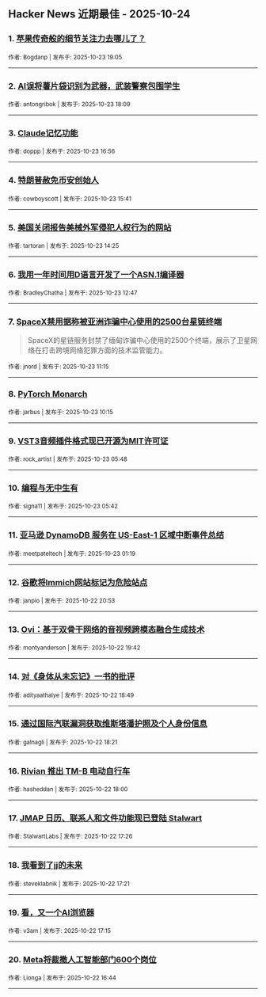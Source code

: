 ## Hacker News 近期最佳 - 2025-10-24


### 1. [苹果传奇般的细节关注力去哪儿了？](https://news.ycombinator.com/item?id=45685551)

<sub>作者: Bogdanp | 发布于: 2025-10-23 19:05</sub>

---

### 2. [AI误将薯片袋识别为武器，武装警察包围学生](https://news.ycombinator.com/item?id=45684934)

<sub>作者: antongribok | 发布于: 2025-10-23 18:09</sub>

---

### 3. [Claude记忆功能](https://news.ycombinator.com/item?id=45684134)

<sub>作者: doppp | 发布于: 2025-10-23 16:56</sub>

---

### 4. [特朗普赦免币安创始人](https://news.ycombinator.com/item?id=45683152)

<sub>作者: cowboyscott | 发布于: 2025-10-23 15:41</sub>

---

### 5. [美国关闭报告美械外军侵犯人权行为的网站](https://news.ycombinator.com/item?id=45682169)

<sub>作者: tartoran | 发布于: 2025-10-23 14:25</sub>

---

### 6. [我用一年时间用D语言开发了一个ASN.1编译器](https://news.ycombinator.com/item?id=45681200)

<sub>作者: BradleyChatha | 发布于: 2025-10-23 12:47</sub>

---

### 7. [SpaceX禁用据称被亚洲诈骗中心使用的2500台星链终端](https://news.ycombinator.com/item?id=45680547)
> SpaceX的星链服务封禁了缅甸诈骗中心使用的2500个终端，展示了卫星网络在打击跨境网络犯罪方面的技术监管能力。

<sub>作者: jnord | 发布于: 2025-10-23 11:15</sub>

---

### 8. [PyTorch Monarch](https://news.ycombinator.com/item?id=45680237)

<sub>作者: jarbus | 发布于: 2025-10-23 10:15</sub>

---

### 9. [VST3音频插件格式现已开源为MIT许可证](https://news.ycombinator.com/item?id=45678549)

<sub>作者: rock_artist | 发布于: 2025-10-23 05:48</sub>

---

### 10. [编程与无中生有](https://news.ycombinator.com/item?id=45678511)

<sub>作者: signa11 | 发布于: 2025-10-23 05:42</sub>

---

### 11. [亚马逊 DynamoDB 服务在 US-East-1 区域中断事件总结](https://news.ycombinator.com/item?id=45677139)

<sub>作者: meetpateltech | 发布于: 2025-10-23 01:19</sub>

---

### 12. [谷歌将Immich网站标记为危险站点](https://news.ycombinator.com/item?id=45675015)

<sub>作者: janpio | 发布于: 2025-10-22 20:53</sub>

---

### 13. [Ovi：基于双骨干网络的音视频跨模态融合生成技术](https://news.ycombinator.com/item?id=45674166)

<sub>作者: montyanderson | 发布于: 2025-10-22 19:42</sub>

---

### 14. [对《身体从未忘记》一书的批评](https://news.ycombinator.com/item?id=45673479)

<sub>作者: adityaathalye | 发布于: 2025-10-22 18:49</sub>

---

### 15. [通过国际汽联漏洞获取维斯塔潘护照及个人身份信息](https://news.ycombinator.com/item?id=45673130)

<sub>作者: galnagli | 发布于: 2025-10-22 18:21</sub>

---

### 16. [Rivian 推出 TM-B 电动自行车](https://news.ycombinator.com/item?id=45672844)

<sub>作者: hasheddan | 发布于: 2025-10-22 18:00</sub>

---

### 17. [JMAP 日历、联系人和文件功能现已登陆 Stalwart](https://news.ycombinator.com/item?id=45672336)

<sub>作者: StalwartLabs | 发布于: 2025-10-22 17:26</sub>

---

### 18. [我看到了jj的未来](https://news.ycombinator.com/item?id=45672280)

<sub>作者: steveklabnik | 发布于: 2025-10-22 17:21</sub>

---

### 19. [看，又一个AI浏览器](https://news.ycombinator.com/item?id=45672199)

<sub>作者: v3am | 发布于: 2025-10-22 17:15</sub>

---

### 20. [Meta将裁撤人工智能部门600个岗位](https://news.ycombinator.com/item?id=45671778)

<sub>作者: Lionga | 发布于: 2025-10-22 16:44</sub>

---
